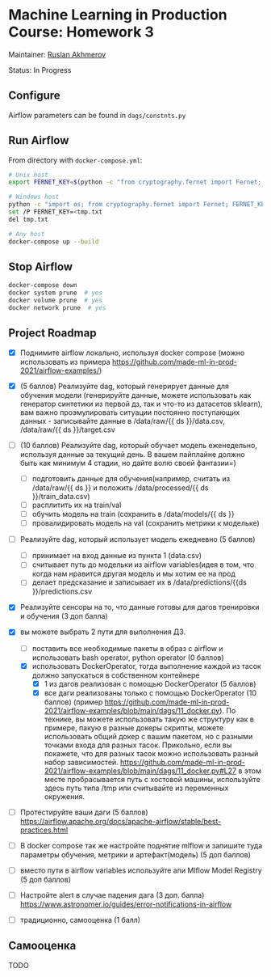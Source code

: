 # Machine Learning in Production Course: Homework 3
Maintainer: [Ruslan Akhmerov](https://data.mail.ru/profile/r.akhmerov/)

Status: In Progress

## Configure
Airflow parameters can be found in `dags/constnts.py`

## Run Airflow
From directory with `docker-compose.yml`:
```bash
# Unix host
export FERNET_KEY=$(python -c "from cryptography.fernet import Fernet; FERNET_KEY = Fernet.generate_key().decode(); print(FERNET_KEY)")

# Windows host
python -c "import os; from cryptography.fernet import Fernet; FERNET_KEY = Fernet.generate_key().decode(); print(FERNET_KEY);" > tmp.txt
set /P FERNET_KEY=<tmp.txt
del tmp.txt

# Any host
docker-compose up --build
```

## Stop Airflow
```bash
docker-compose down
docker system prune  # yes
docker volume prune  # yes
docker network prune  # yes
```

## Project Roadmap
- [X] Поднимите airflow локально, используя docker compose (можно использовать из примера https://github.com/made-ml-in-prod-2021/airflow-examples/)
- [X] (5 баллов) Реализуйте dag, который генерирует данные для обучения модели (генерируйте данные, можете использовать как генератор синтетики из первой дз, так и что-то из датасетов sklearn), вам важно проэмулировать ситуации постоянно поступающих данных - записывайте данные в /data/raw/{{ ds }}/data.csv, /data/raw/{{ ds }}/target.csv
- [ ] (10 баллов) Реализуйте dag, который обучает модель еженедельно, используя данные за текущий день. В вашем пайплайне должно быть как минимум 4 стадии, но дайте волю своей фантазии=)
    - [ ] подготовить данные для обучения(например, считать из /data/raw/{{ ds }} и положить /data/processed/{{ ds }}/train_data.csv)
    - [ ] расплитить их на train/val
    - [ ] обучить модель на train (сохранить в /data/models/{{ ds }} 
    - [ ] провалидировать модель на val (сохранить метрики к модельке)
- [ ] Реализуйте dag, который использует модель ежедневно (5 баллов)
    - [ ] принимает на вход данные из пункта 1 (data.csv)
    - [ ] считывает путь до модельки из airflow variables(идея в том, что когда нам нравится другая модель и мы хотим ее на прод 
    - [ ] делает предсказание и записывает их в /data/predictions/{{ds }}/predictions.csv
- [X] Реализуйте сенсоры на то, что данные готовы для дагов тренировки и обучения (3 доп балла)
- [X] вы можете выбрать 2 пути для выполнения ДЗ. 
    - [ ] поставить все необходимые пакеты в образ с airflow и использовать bash operator, python operator (0 баллов)
    - [X] использовать DockerOperator, тогда выполнение каждой из тасок должно запускаться в собственном контейнере
        - [X] 1 из дагов реализован с помощью DockerOperator (5 баллов)
        - [X] все даги реализованы только с помощью DockerOperator (10 баллов) (пример https://github.com/made-ml-in-prod-2021/airflow-examples/blob/main/dags/11_docker.py).
    По технике, вы можете использовать такую же структуру как в примере, пакую в разные докеры скрипты, можете использовать общий докер с вашим пакетом, но с разными точками входа для разных тасок. 
    Прикольно, если вы покажете, что для разных тасок можно использовать разный набор зависимостей.
    https://github.com/made-ml-in-prod-2021/airflow-examples/blob/main/dags/11_docker.py#L27 в этом месте пробрасывается путь с хостовой машины, используйте здесь путь типа /tmp или считывайте из переменных окружения.
- [ ] Протестируйте ваши даги (5 баллов) https://airflow.apache.org/docs/apache-airflow/stable/best-practices.html
- [ ] В docker compose так же настройте поднятие mlflow и запишите туда параметры обучения, метрики и артефакт(модель) (5 доп баллов)
- [ ] вместо пути в airflow variables  используйте апи Mlflow Model Registry (5 доп баллов)
- [ ] Настройте alert в случае падения дага (3 доп. балла) https://www.astronomer.io/guides/error-notifications-in-airflow
- [ ] традиционно, самооценка (1 балл)


## Самооценка
TODO